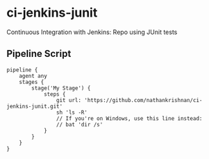 # ci-jenkins-junit
Continuous Integration with Jenkins: Repo using JUnit tests

## Pipeline Script
```
pipeline {
    agent any 
    stages {
        stage('My Stage') {
            steps {
                git url: 'https://github.com/nathankrishnan/ci-jenkins-junit.git'
                sh 'ls -R'
                // If you're on Windows, use this line instead:
                // bat 'dir /s'
            }
        }
    }
}
```
